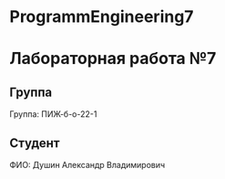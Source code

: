 # ProgrammEngineering7

# Лабораторная работа №7
## Группа
Группа: ПИЖ-б-о-22-1

## Студент
ФИО: Душин Александр Владимирович
